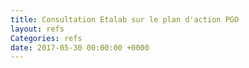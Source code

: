 ```yaml
---
title: Consultation Etalab sur le plan d'action PGO
layout: refs
Categories: refs
date: 2017-05-30 00:00:00 +0000
---
```

